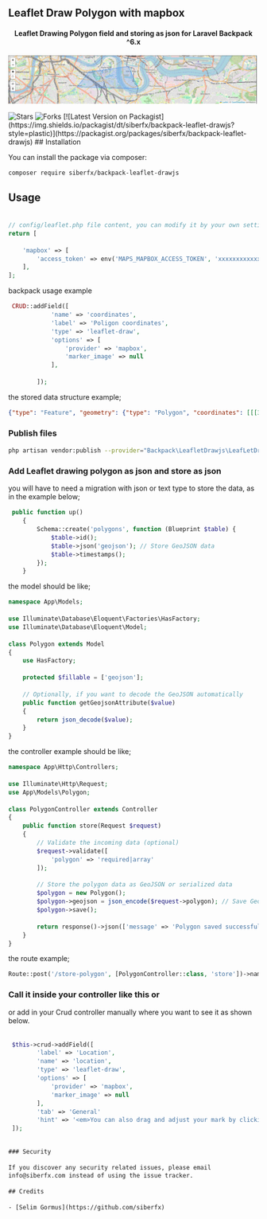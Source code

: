 ## Leaflet Draw Polygon with mapbox

#### <p align="center">Leaflet Drawing Polygon field and storing as json for Laravel Backpack ^6.x</p>

<p align="center">
 <img src="https://raw.githubusercontent.com/siberfx/backpack-leaflet-drawjs/refs/heads/main/img/preview.png">
</p>
<img alt="Stars" src="https://img.shields.io/github/stars/siberfx/backpack-leaflet-drawjs?style=plastic&labelColor=343b41"/> <img alt="Forks" src="https://img.shields.io/github/forks/siberfx/backpack-leaflet-drawjs?style=plastic&labelColor=343b41"/> [![Latest Version on Packagist](https://img.shields.io/packagist/dt/siberfx/backpack-leaflet-drawjs?style=plastic)](https://packagist.org/packages/siberfx/backpack-leaflet-drawjs)
## Installation

You can install the package via composer:

```bash
composer require siberfx/backpack-leaflet-drawjs
```

## Usage
``` php

// config/leaflet.php file content, you can modify it by your own settings.
return [

    'mapbox' => [
        'access_token' => env('MAPS_MAPBOX_ACCESS_TOKEN', 'xxxxxxxxxxxxxxxxxxxxx'),
    ],
];

```

backpack usage example
```php
 CRUD::addField([
            'name' => 'coordinates',
            'label' => 'Poligon coordinates',
            'type' => 'leaflet-draw',
            'options' => [
                'provider' => 'mapbox',
                'marker_image' => null
            ],

        ]);
```

the stored data structure example;
```json
{"type": "Feature", "geometry": {"type": "Polygon", "coordinates": [[[30.59967, 36.832371], [30.617523, 36.899391], [30.669708, 36.904882], [30.702667, 36.91696], [30.768585, 36.910372], [30.809784, 36.878522], [30.838623, 36.853252], [30.775452, 36.848857], [30.730133, 36.856549], [30.697174, 36.878522], [30.662842, 36.885113], [30.59967, 36.832371]]]}, "properties": []}

``` 

### Publish files

``` bash
php artisan vendor:publish --provider="Backpack\LeafletDrawjs\LeafLetDrawServiceProvider" --tag="all" 
```


### Add Leaflet drawing polygon as json and store as json

you will have to need a migration with json or text type to store the data, as in the example below;
```php
 public function up()
    {
        Schema::create('polygons', function (Blueprint $table) {
            $table->id();
            $table->json('geojson'); // Store GeoJSON data
            $table->timestamps();
        });
    }

```

the model should be like;


```php
namespace App\Models;

use Illuminate\Database\Eloquent\Factories\HasFactory;
use Illuminate\Database\Eloquent\Model;

class Polygon extends Model
{
    use HasFactory;

    protected $fillable = ['geojson'];

    // Optionally, if you want to decode the GeoJSON automatically
    public function getGeojsonAttribute($value)
    {
        return json_decode($value);
    }
}

```

the controller example should be like;

```php
namespace App\Http\Controllers;

use Illuminate\Http\Request;
use App\Models\Polygon;

class PolygonController extends Controller
{
    public function store(Request $request)
    {
        // Validate the incoming data (optional)
        $request->validate([
            'polygon' => 'required|array'
        ]);

        // Store the polygon data as GeoJSON or serialized data
        $polygon = new Polygon();
        $polygon->geojson = json_encode($request->polygon); // Save GeoJSON
        $polygon->save();

        return response()->json(['message' => 'Polygon saved successfully']);
    }
}
```
the route example;

```php
Route::post('/store-polygon', [PolygonController::class, 'store'])->name('store-polygon');
```


### Call it inside your controller like this or

or add in your Crud controller manually where you want to see it as shown below.

```php

 $this->crud->addField([
        'label' => 'Location',
        'name' => 'location',
        'type' => 'leaflet-draw',
        'options' => [
            'provider' => 'mapbox',
            'marker_image' => null
        ],
        'tab' => 'General'
        'hint' => '<em>You can also drag and adjust your mark by clicking</em>'
 ]);

```

```

### Security

If you discover any security related issues, please email info@siberfx.com instead of using the issue tracker.

## Credits

- [Selim Gormus](https://github.com/siberfx)
